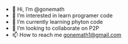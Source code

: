 - 👋 Hi, I’m @gonemath 
- 👀 I’m interested in learn programer code
- 🌱 I’m currently learning phyton code
- 💞️ I’m looking to collaborate on P2P
- 📫 How to reach me gonemath1@gmail.com

<!---
gonemath/gonemath is a ✨ special ✨ repository because its `README.md` (this file) appears on your GitHub profile.
You can click the Preview link to take a look at your changes.
--->
